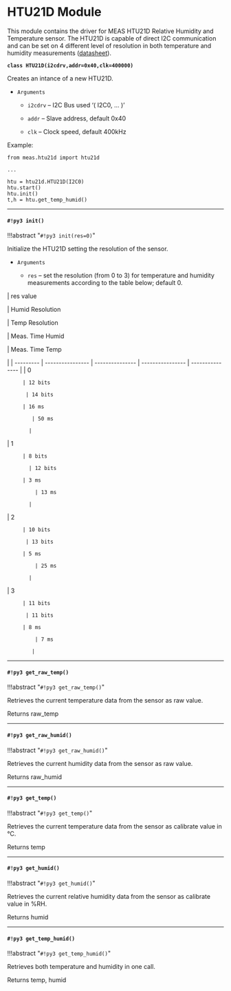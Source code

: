# HTU21D Module

This module contains the driver for MEAS HTU21D Relative Humidity and Temperature sensor. The HTU21D is capable of direct I2C communication and can be set on 4 different level of resolution in both temperature and humidity measurements ([datasheet](http://www.te.com/commerce/DocumentDelivery/DDEController?Action=showdoc&DocId=Data+Sheet%7FHPC199_6%7FA%7Fpdf%7FEnglish%7FENG_DS_HPC199_6_A.pdf%7FCAT-HSC0004)).


**`class HTU21D(i2cdrv,addr=0x40,clk=400000)`**

Creates an intance of a new HTU21D.


* ```Arguments```

    
    * ```i2cdrv``` – I2C Bus used ‘( I2C0, … )’


    * ```addr``` – Slave address, default 0x40


    * ```clk``` – Clock speed, default 400kHz


Example:

```
from meas.htu21d import htu21d

...

htu = htu21d.HTU21D(I2C0)
htu.start()
htu.init()
t,h = htu.get_temp_humid()
```


---
#### `#!py3 init()`

!!!abstract "`#!py3 init(res=0)`"

Initialize the HTU21D setting the resolution of the sensor.


* ```Arguments```

    
    * ```res``` – set the resolution (from 0 to 3) for temperature and humidity measurements according to the table below; default 0.


| res value

 | Humid Resolution

 | Temp Resolution

 | Meas. Time Humid

 | Meas. Time Temp

 |
| --------- | ---------------- | --------------- | ---------------- | --------------- |
| 0

         | 12 bits

          | 14 bits

         | 16 ms

            | 50 ms

           |
| 1

         | 8 bits

           | 12 bits

         | 3 ms

             | 13 ms

           |
| 2

         | 10 bits

          | 13 bits

         | 5 ms

             | 25 ms

           |
| 3

         | 11 bits

          | 11 bits

         | 8 ms

             | 7 ms

            |

---
#### `#!py3 get_raw_temp()`

!!!abstract "`#!py3 get_raw_temp()`"

Retrieves the current temperature data from the sensor as raw value.

Returns raw_temp


---
#### `#!py3 get_raw_humid()`

!!!abstract "`#!py3 get_raw_humid()`"

Retrieves the current humidity data from the sensor as raw value.

Returns raw_humid


---
#### `#!py3 get_temp()`

!!!abstract "`#!py3 get_temp()`"

Retrieves the current temperature data from the sensor as calibrate value in °C.

Returns temp


---
#### `#!py3 get_humid()`

!!!abstract "`#!py3 get_humid()`"

Retrieves the current relative humidity data from the sensor as calibrate value in %RH.

Returns humid


---
#### `#!py3 get_temp_humid()`

!!!abstract "`#!py3 get_temp_humid()`"

Retrieves both temperature and humidity in one call.

Returns temp, humid
<!--stackedit_data:
eyJoaXN0b3J5IjpbMTc1MzQ5ODc5XX0=
-->